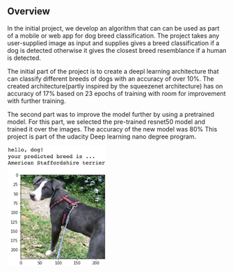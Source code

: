 [//]: # (Image References)

[image1]: ./images/sample_dog_output.png "Sample Output"
[image2]: ./images/vgg16_model.png "VGG-16 Model Layers"
[image3]: ./images/vgg16_model_draw.png "VGG16 Model Figure"


## Overview

In the initial project, we develop an algorithm that can can be used as part of a mobile or web app for dog breed classification. The project takes any user-supplied image as input and supplies gives a breed classification if a dog is detected otherwise it gives the closest breed resemblance if a human is detected.

The initial part of the project is to create a deepl learning architecture that can classify different breeds of dogs with an accuracy of over 10%. The created architecture(partly inspired by the squeezenet architecture) has on accuracy of 17% based on 23 epochs of training with room for improvement with further training.

The second part was to improve the model further by using a pretrained model. For this part, we selected the pre-trained resnet50 model and trained it over the images. The accuracy of the new model was 80% This project is part of the udacity Deep learning nano degree program. 

![Sample Output][image1]


